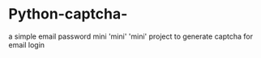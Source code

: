 # Python-captcha-
a simple email password mini 'mini' 'mini' project to generate captcha for email login

